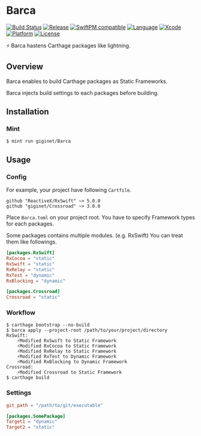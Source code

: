 # Barca

[![Build Status](https://img.shields.io/travis/giginet/Barca.svg?branch=master&style=flat-square)](https://travis-ci.org/giginet/Barca)
[![Release](https://img.shields.io/github/release/giginet/Barca.svg?style=flat-square)](https://github.com/giginet/Barca/releases)
[![SwiftPM compatible](https://img.shields.io/badge/SwiftPM-compatible-4BC51D.svg?style=flat-square)](https://github.com/apple/swift-package-manager) 
[![Language](https://img.shields.io/static/v1.svg?label=language&message=Swift%205.1&color=FA7343&logo=swift&style=flat-square)](https://swift.org)
[![Xcode](https://img.shields.io/static/v1.svg?label=tool&style=flat-square&color=1575F9&message=Xcode%2011.1)](https://developer.apple.com/download)
[![Platform](https://img.shields.io/static/v1.svg?label=platform&message=macOS&color=grey&logo=apple&style=flat-square)](http://cocoapods.org/pods/Barca)
[![License](https://img.shields.io/github/license/giginet/Barca.svg?style=flat-square&color=black)](https://github.com/giginet/Barca/blob/master/LICENSE)

:zap: Barca hastens Carthage packages like lightning.

## Overview

Barca enables to build Carthage packages as Static Frameworks.

Barca injects build settings to each packages before building.

## Installation

### Mint

```
$ mint run giginet/Barca
```

## Usage

### Config

For example, your project have following `Cartfile`.

```
github "ReactiveX/RxSwift" ~> 5.0.0
github "giginet/Crossroad" ~> 3.0.0
```

Place `Barca.toml` on your project root.
You have to specify Framework types for each packages.


Some packages contains multiple modules. (e.g. RxSwift)
You can treat them like followings.

```toml
[packages.RxSwift]
RxCocoa = "static"
RxSwift = "static"
RxRelay = "static"
RxTest = "dynamic"
RxBlocking = "dynamic"

[packages.Crossroad]
Crossroad = "static"
```

### Workflow

```console
$ carthage bootstrap --no-build
$ barca apply --project-root /path/to/your/project/directory
RxSwift:
    ⚡Modified RxSwift to Static Framework
    ⚡Modified RxCocoa to Static Framework
    ⚡Modified RxRelay to Static Framework
    ⚡Modified RxTest to Dynamic Framework
    ⚡Modified RxBlocking to Dynamic Framework
Crossroad:
    ⚡Modified Crossroad to Static Framework
$ carthage build
```

### Settings

```toml
git_path = "/path/to/git/executable"

[packages.SomePackage]
Target1 = "dynamic"
Target2 = "static"
```
